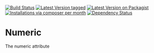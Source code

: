 [![Build Status](https://travis-ci.org/MetaModels/attribute_numeric.svg)](https://travis-ci.org/MetaModels/attribute_numeric)
[![Latest Version tagged](http://img.shields.io/github/tag/MetaModels/attribute_numeric.svg)](https://github.com/MetaModels/attribute_numeric/tags)
[![Latest Version on Packagist](http://img.shields.io/packagist/v/MetaModels/attribute_numeric.svg)](https://packagist.org/packages/MetaModels/attribute_numeric)
[![Installations via composer per month](http://img.shields.io/packagist/dm/MetaModels/attribute_numeric.svg)](https://packagist.org/packages/MetaModels/attribute_numeric)
[![Dependency Status](https://www.versioneye.com/php/metamodels:attribute_attribute_numeric/badge.svg)](https://www.versioneye.com/php/metamodels:attribute_numeric)

Numeric
=======

The numeric attribute
